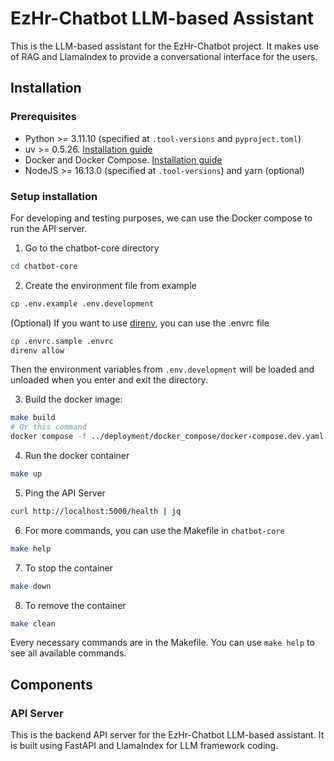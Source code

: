 # EzHr-Chatbot LLM-based Assistant

This is the LLM-based assistant for the EzHr-Chatbot project. It makes use of RAG and LlamaIndex to provide a conversational interface for the users.

## Installation

### Prerequisites

- Python >= 3.11.10 (specified at `.tool-versions` and `pyproject.toml`)
- uv >= 0.5.26. [Installation guide](https://docs.astral.sh/uv/getting-started/installation/)
- Docker and Docker Compose. [Installation guide](https://docs.docker.com/get-docker/)
- NodeJS >= 16.13.0 (specified at `.tool-versions`) and yarn (optional)

### Setup installation

For developing and testing purposes, we can use the Docker compose to run the API server.

1. Go to the chatbot-core directory

```bash
cd chatbot-core
```

2. Create the environment file from example

```bash
cp .env.example .env.development
```

(Optional) If you want to use [direnv](https://direnv.net/), you can use the .envrc file

```bash
cp .envrc.sample .envrc
direnv allow
```

Then the environment variables from `.env.development` will be loaded and unloaded when you enter and exit the directory.

3. Build the docker image:

```bash
make build
# Or this command
docker compose -f ../deployment/docker_compose/docker-compose.dev.yaml -p chatbot-core build
```

4. Run the docker container

```bash
make up
```

5. Ping the API Server

```bash
curl http://localhost:5000/health | jq
```

6. For more commands, you can use the Makefile in `chatbot-core`

```bash
make help
```

7. To stop the container

```bash
make down
```

8. To remove the container

```bash
make clean
```

Every necessary commands are in the Makefile. You can use `make help` to see all available commands.

## Components

### API Server

This is the backend API server for the EzHr-Chatbot LLM-based assistant. It is built using FastAPI and LlamaIndex for LLM framework coding.
